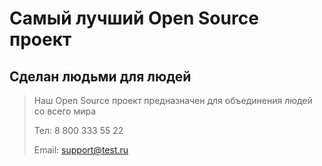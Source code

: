 # Самый лучший Open Source проект

## Сделан людьми для людей

> Наш Open Source проект предназначен для объединения людей со всего мира
>
> Тел: 8 800 333 55 22
>
> Email: support@test.ru
